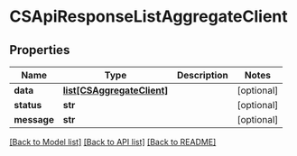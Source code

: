 # CSApiResponseListAggregateClient

## Properties
Name | Type | Description | Notes
------------ | ------------- | ------------- | -------------
**data** | [**list[CSAggregateClient]**](CSAggregateClient.md) |  | [optional] 
**status** | **str** |  | [optional] 
**message** | **str** |  | [optional] 

[[Back to Model list]](../README.md#documentation-for-models) [[Back to API list]](../README.md#documentation-for-api-endpoints) [[Back to README]](../README.md)


